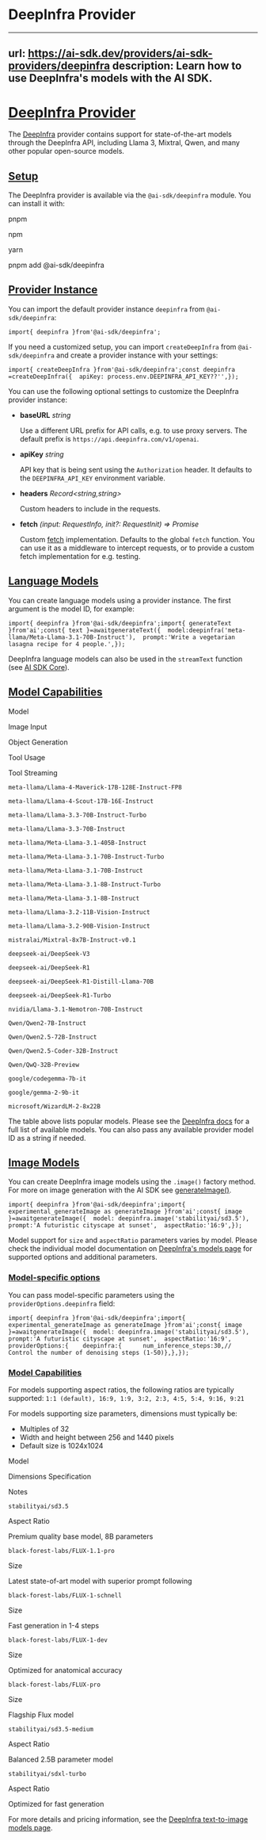 # DeepInfra Provider


---
url: https://ai-sdk.dev/providers/ai-sdk-providers/deepinfra
description: Learn how to use DeepInfra's models with the AI SDK.
---


# [DeepInfra Provider](#deepinfra-provider)


The [DeepInfra](https://deepinfra.com) provider contains support for state-of-the-art models through the DeepInfra API, including Llama 3, Mixtral, Qwen, and many other popular open-source models.


## [Setup](#setup)


The DeepInfra provider is available via the `@ai-sdk/deepinfra` module. You can install it with:

pnpm

npm

yarn

pnpm add @ai-sdk/deepinfra


## [Provider Instance](#provider-instance)


You can import the default provider instance `deepinfra` from `@ai-sdk/deepinfra`:

```
import{ deepinfra }from'@ai-sdk/deepinfra';
```

If you need a customized setup, you can import `createDeepInfra` from `@ai-sdk/deepinfra` and create a provider instance with your settings:

```
import{ createDeepInfra }from'@ai-sdk/deepinfra';const deepinfra =createDeepInfra({  apiKey: process.env.DEEPINFRA_API_KEY??'',});
```

You can use the following optional settings to customize the DeepInfra provider instance:

-   **baseURL** *string*

    Use a different URL prefix for API calls, e.g. to use proxy servers. The default prefix is `https://api.deepinfra.com/v1/openai`.

-   **apiKey** *string*

    API key that is being sent using the `Authorization` header. It defaults to the `DEEPINFRA_API_KEY` environment variable.

-   **headers** *Record<string,string>*

    Custom headers to include in the requests.

-   **fetch** *(input: RequestInfo, init?: RequestInit) => Promise<Response>*

    Custom [fetch](https://developer.mozilla.org/en-US/docs/Web/API/fetch) implementation. Defaults to the global `fetch` function. You can use it as a middleware to intercept requests, or to provide a custom fetch implementation for e.g. testing.



## [Language Models](#language-models)


You can create language models using a provider instance. The first argument is the model ID, for example:

```
import{ deepinfra }from'@ai-sdk/deepinfra';import{ generateText }from'ai';const{ text }=awaitgenerateText({  model:deepinfra('meta-llama/Meta-Llama-3.1-70B-Instruct'),  prompt:'Write a vegetarian lasagna recipe for 4 people.',});
```

DeepInfra language models can also be used in the `streamText` function (see [AI SDK Core](/docs/ai-sdk-core)).


## [Model Capabilities](#model-capabilities)


Model

Image Input

Object Generation

Tool Usage

Tool Streaming

`meta-llama/Llama-4-Maverick-17B-128E-Instruct-FP8`

`meta-llama/Llama-4-Scout-17B-16E-Instruct`

`meta-llama/Llama-3.3-70B-Instruct-Turbo`

`meta-llama/Llama-3.3-70B-Instruct`

`meta-llama/Meta-Llama-3.1-405B-Instruct`

`meta-llama/Meta-Llama-3.1-70B-Instruct-Turbo`

`meta-llama/Meta-Llama-3.1-70B-Instruct`

`meta-llama/Meta-Llama-3.1-8B-Instruct-Turbo`

`meta-llama/Meta-Llama-3.1-8B-Instruct`

`meta-llama/Llama-3.2-11B-Vision-Instruct`

`meta-llama/Llama-3.2-90B-Vision-Instruct`

`mistralai/Mixtral-8x7B-Instruct-v0.1`

`deepseek-ai/DeepSeek-V3`

`deepseek-ai/DeepSeek-R1`

`deepseek-ai/DeepSeek-R1-Distill-Llama-70B`

`deepseek-ai/DeepSeek-R1-Turbo`

`nvidia/Llama-3.1-Nemotron-70B-Instruct`

`Qwen/Qwen2-7B-Instruct`

`Qwen/Qwen2.5-72B-Instruct`

`Qwen/Qwen2.5-Coder-32B-Instruct`

`Qwen/QwQ-32B-Preview`

`google/codegemma-7b-it`

`google/gemma-2-9b-it`

`microsoft/WizardLM-2-8x22B`

The table above lists popular models. Please see the [DeepInfra docs](https://deepinfra.com) for a full list of available models. You can also pass any available provider model ID as a string if needed.


## [Image Models](#image-models)


You can create DeepInfra image models using the `.image()` factory method. For more on image generation with the AI SDK see [generateImage()](/docs/reference/ai-sdk-core/generate-image).

```
import{ deepinfra }from'@ai-sdk/deepinfra';import{ experimental_generateImage as generateImage }from'ai';const{ image }=awaitgenerateImage({  model: deepinfra.image('stabilityai/sd3.5'),  prompt:'A futuristic cityscape at sunset',  aspectRatio:'16:9',});
```

Model support for `size` and `aspectRatio` parameters varies by model. Please check the individual model documentation on [DeepInfra's models page](https://deepinfra.com/models/text-to-image) for supported options and additional parameters.


### [Model-specific options](#model-specific-options)


You can pass model-specific parameters using the `providerOptions.deepinfra` field:

```
import{ deepinfra }from'@ai-sdk/deepinfra';import{ experimental_generateImage as generateImage }from'ai';const{ image }=awaitgenerateImage({  model: deepinfra.image('stabilityai/sd3.5'),  prompt:'A futuristic cityscape at sunset',  aspectRatio:'16:9',  providerOptions:{    deepinfra:{      num_inference_steps:30,// Control the number of denoising steps (1-50)},},});
```


### [Model Capabilities](#model-capabilities-1)


For models supporting aspect ratios, the following ratios are typically supported: `1:1 (default), 16:9, 1:9, 3:2, 2:3, 4:5, 5:4, 9:16, 9:21`

For models supporting size parameters, dimensions must typically be:

-   Multiples of 32
-   Width and height between 256 and 1440 pixels
-   Default size is 1024x1024

Model

Dimensions Specification

Notes

`stabilityai/sd3.5`

Aspect Ratio

Premium quality base model, 8B parameters

`black-forest-labs/FLUX-1.1-pro`

Size

Latest state-of-art model with superior prompt following

`black-forest-labs/FLUX-1-schnell`

Size

Fast generation in 1-4 steps

`black-forest-labs/FLUX-1-dev`

Size

Optimized for anatomical accuracy

`black-forest-labs/FLUX-pro`

Size

Flagship Flux model

`stabilityai/sd3.5-medium`

Aspect Ratio

Balanced 2.5B parameter model

`stabilityai/sdxl-turbo`

Aspect Ratio

Optimized for fast generation

For more details and pricing information, see the [DeepInfra text-to-image models page](https://deepinfra.com/models/text-to-image).

